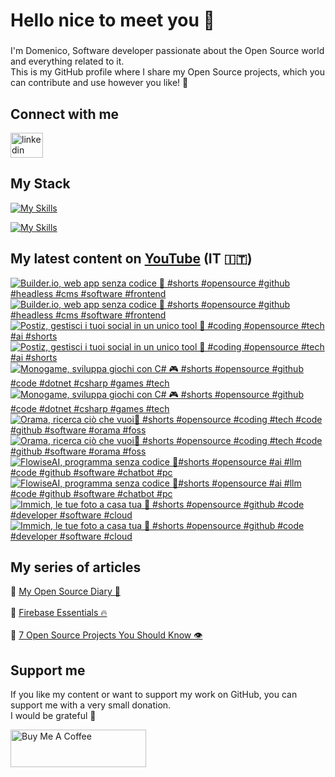 <h1 align="left">Hello nice to meet you 👋 </h1>

###

<p align="left">I'm Domenico, Software developer passionate about the Open Source world and everything related to it.<br>This is my GitHub profile where I share my Open Source projects, which you can contribute and use however you like! 🚀</p>

###

## Connect with me
<div align="left">
    <a href="https://linktr.ee/domenicotenace" target="_blank"><img src="https://raw.githubusercontent.com/maurodesouza/profile-readme-generator/master/src/assets/icons/social/linktree/default.svg" width="52" height="40" alt="linkedin logo" /></a>
</div>




###

###

## My Stack
[![My Skills](https://skillicons.dev/icons?i=js,ts,vue,nuxt,cs,dotnet&theme=light)](https://skillicons.dev#gh-dark-mode-only)

[![My Skills](https://skillicons.dev/icons?i=js,ts,vue,nuxt,cs,dotnet&theme=dark)](https://skillicons.dev#gh-light-mode-only)

###

## My latest content on [YouTube](https://www.youtube.com/@domenicotenacedev) (IT 🇮🇹)

<!-- BEGIN YOUTUBE-CARDS -->
[![Builder.io, web app senza codice 🫥 #shorts #opensource #github #headless #cms #software #frontend](https://ytcards.demolab.com/?id=UbKwqlIAkOY&title=Builder.io%2C+web+app+senza+codice+%F0%9F%AB%A5+%23shorts+%23opensource+%23github+%23headless+%23cms+%23software+%23frontend&lang=en&timestamp=1757419252&background_color=%230d1117&title_color=%23ffffff&stats_color=%23dedede&max_title_lines=2&width=250&border_radius=5&duration=30 "Builder.io, web app senza codice 🫥 #shorts #opensource #github #headless #cms #software #frontend")](https://www.youtube.com/shorts/UbKwqlIAkOY#gh-dark-mode-only)[![Builder.io, web app senza codice 🫥 #shorts #opensource #github #headless #cms #software #frontend](https://ytcards.demolab.com/?id=UbKwqlIAkOY&title=Builder.io%2C+web+app+senza+codice+%F0%9F%AB%A5+%23shorts+%23opensource+%23github+%23headless+%23cms+%23software+%23frontend&lang=en&timestamp=1757419252&background_color=%23ffffff&title_color=%2324292f&stats_color=%2357606a&max_title_lines=2&width=250&border_radius=5&duration=30 "Builder.io, web app senza codice 🫥 #shorts #opensource #github #headless #cms #software #frontend")](https://www.youtube.com/shorts/UbKwqlIAkOY#gh-light-mode-only)
[![Postiz, gestisci i tuoi social in un unico tool 🫡 #coding #opensource #tech #ai #shorts](https://ytcards.demolab.com/?id=VW4QU7uKueQ&title=Postiz%2C+gestisci+i+tuoi+social+in+un+unico+tool+%F0%9F%AB%A1+%23coding+%23opensource+%23tech+%23ai+%23shorts&lang=en&timestamp=1756813504&background_color=%230d1117&title_color=%23ffffff&stats_color=%23dedede&max_title_lines=2&width=250&border_radius=5&duration=35 "Postiz, gestisci i tuoi social in un unico tool 🫡 #coding #opensource #tech #ai #shorts")](https://www.youtube.com/shorts/VW4QU7uKueQ#gh-dark-mode-only)[![Postiz, gestisci i tuoi social in un unico tool 🫡 #coding #opensource #tech #ai #shorts](https://ytcards.demolab.com/?id=VW4QU7uKueQ&title=Postiz%2C+gestisci+i+tuoi+social+in+un+unico+tool+%F0%9F%AB%A1+%23coding+%23opensource+%23tech+%23ai+%23shorts&lang=en&timestamp=1756813504&background_color=%23ffffff&title_color=%2324292f&stats_color=%2357606a&max_title_lines=2&width=250&border_radius=5&duration=35 "Postiz, gestisci i tuoi social in un unico tool 🫡 #coding #opensource #tech #ai #shorts")](https://www.youtube.com/shorts/VW4QU7uKueQ#gh-light-mode-only)
[![Monogame, sviluppa giochi con C# 🎮 #shorts #opensource #github #code #dotnet #csharp #games #tech](https://ytcards.demolab.com/?id=TZb4QMyg3RU&title=Monogame%2C+sviluppa+giochi+con+C%23+%F0%9F%8E%AE+%23shorts+%23opensource+%23github+%23code+%23dotnet+%23csharp+%23games+%23tech&lang=en&timestamp=1756208704&background_color=%230d1117&title_color=%23ffffff&stats_color=%23dedede&max_title_lines=2&width=250&border_radius=5&duration=35 "Monogame, sviluppa giochi con C# 🎮 #shorts #opensource #github #code #dotnet #csharp #games #tech")](https://www.youtube.com/shorts/TZb4QMyg3RU#gh-dark-mode-only)[![Monogame, sviluppa giochi con C# 🎮 #shorts #opensource #github #code #dotnet #csharp #games #tech](https://ytcards.demolab.com/?id=TZb4QMyg3RU&title=Monogame%2C+sviluppa+giochi+con+C%23+%F0%9F%8E%AE+%23shorts+%23opensource+%23github+%23code+%23dotnet+%23csharp+%23games+%23tech&lang=en&timestamp=1756208704&background_color=%23ffffff&title_color=%2324292f&stats_color=%2357606a&max_title_lines=2&width=250&border_radius=5&duration=35 "Monogame, sviluppa giochi con C# 🎮 #shorts #opensource #github #code #dotnet #csharp #games #tech")](https://www.youtube.com/shorts/TZb4QMyg3RU#gh-light-mode-only)
[![Orama, ricerca ciò che vuoi🔎 #shorts #opensource #coding #tech #code #github #software #orama #foss](https://ytcards.demolab.com/?id=yva4WNoFGfE&title=Orama%2C+ricerca+ci%C3%B2+che+vuoi%F0%9F%94%8E+%23shorts+%23opensource+%23coding+%23tech+%23code+%23github+%23software+%23orama+%23foss&lang=en&timestamp=1755603986&background_color=%230d1117&title_color=%23ffffff&stats_color=%23dedede&max_title_lines=2&width=250&border_radius=5&duration=36 "Orama, ricerca ciò che vuoi🔎 #shorts #opensource #coding #tech #code #github #software #orama #foss")](https://www.youtube.com/shorts/yva4WNoFGfE#gh-dark-mode-only)[![Orama, ricerca ciò che vuoi🔎 #shorts #opensource #coding #tech #code #github #software #orama #foss](https://ytcards.demolab.com/?id=yva4WNoFGfE&title=Orama%2C+ricerca+ci%C3%B2+che+vuoi%F0%9F%94%8E+%23shorts+%23opensource+%23coding+%23tech+%23code+%23github+%23software+%23orama+%23foss&lang=en&timestamp=1755603986&background_color=%23ffffff&title_color=%2324292f&stats_color=%2357606a&max_title_lines=2&width=250&border_radius=5&duration=36 "Orama, ricerca ciò che vuoi🔎 #shorts #opensource #coding #tech #code #github #software #orama #foss")](https://www.youtube.com/shorts/yva4WNoFGfE#gh-light-mode-only)
[![FlowiseAI, programma senza codice 👾#shorts #opensource #ai #llm #code #github #software #chatbot #pc](https://ytcards.demolab.com/?id=yCYppz_-jEY&title=FlowiseAI%2C+programma+senza+codice+%F0%9F%91%BE%23shorts+%23opensource+%23ai+%23llm+%23code+%23github+%23software+%23chatbot+%23pc&lang=en&timestamp=1754993100&background_color=%230d1117&title_color=%23ffffff&stats_color=%23dedede&max_title_lines=2&width=250&border_radius=5&duration=27 "FlowiseAI, programma senza codice 👾#shorts #opensource #ai #llm #code #github #software #chatbot #pc")](https://www.youtube.com/shorts/yCYppz_-jEY#gh-dark-mode-only)[![FlowiseAI, programma senza codice 👾#shorts #opensource #ai #llm #code #github #software #chatbot #pc](https://ytcards.demolab.com/?id=yCYppz_-jEY&title=FlowiseAI%2C+programma+senza+codice+%F0%9F%91%BE%23shorts+%23opensource+%23ai+%23llm+%23code+%23github+%23software+%23chatbot+%23pc&lang=en&timestamp=1754993100&background_color=%23ffffff&title_color=%2324292f&stats_color=%2357606a&max_title_lines=2&width=250&border_radius=5&duration=27 "FlowiseAI, programma senza codice 👾#shorts #opensource #ai #llm #code #github #software #chatbot #pc")](https://www.youtube.com/shorts/yCYppz_-jEY#gh-light-mode-only)
[![Immich, le tue foto a casa tua 📸 #shorts #opensource #github #code #developer #software #cloud](https://ytcards.demolab.com/?id=xzdKFWDWlkI&title=Immich%2C+le+tue+foto+a+casa+tua+%F0%9F%93%B8+%23shorts+%23opensource+%23github+%23code+%23developer+%23software+%23cloud&lang=en&timestamp=1754395156&background_color=%230d1117&title_color=%23ffffff&stats_color=%23dedede&max_title_lines=2&width=250&border_radius=5&duration=27 "Immich, le tue foto a casa tua 📸 #shorts #opensource #github #code #developer #software #cloud")](https://www.youtube.com/shorts/xzdKFWDWlkI#gh-dark-mode-only)[![Immich, le tue foto a casa tua 📸 #shorts #opensource #github #code #developer #software #cloud](https://ytcards.demolab.com/?id=xzdKFWDWlkI&title=Immich%2C+le+tue+foto+a+casa+tua+%F0%9F%93%B8+%23shorts+%23opensource+%23github+%23code+%23developer+%23software+%23cloud&lang=en&timestamp=1754395156&background_color=%23ffffff&title_color=%2324292f&stats_color=%2357606a&max_title_lines=2&width=250&border_radius=5&duration=27 "Immich, le tue foto a casa tua 📸 #shorts #opensource #github #code #developer #software #cloud")](https://www.youtube.com/shorts/xzdKFWDWlkI#gh-light-mode-only)
<!-- END YOUTUBE-CARDS -->



###



## My series of articles
<div>
  🔸 <a href="https://dev.to/dvalin99/series/29049" target="_blank">My Open Source Diary 📕</a> 
  <br/>
  <br/>
  🔸 <a href="https://dev.to/dvalin99/series/32553" target="_blank">Firebase Essentials 🔥</a> 
  <br/>
  <br/>
  🔸 <a href="https://dev.to/dvalin99/series/27756" target="_blank">7 Open Source Projects You Should Know 👁</a>
  
</div>

## Support me

If you like my content or want to support my work on GitHub, you can support me with a very small donation. 
<br/>
I would be grateful 🥹

<a href="https://www.buymeacoffee.com/domenicotenace" target="_blank"><img src="https://cdn.buymeacoffee.com/buttons/v2/default-yellow.png" alt="Buy Me A Coffee" style="height: 60px !important;width: 217px !important;" ></a>


